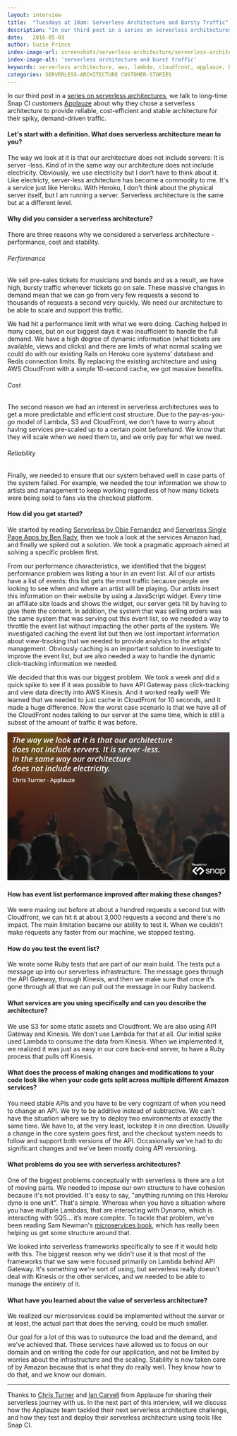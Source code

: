 ```yaml
---
layout: interview
title:  "Tuesdays at 10am: Serverless Architecture and Bursty Traffic"
description: "In our third post in a series on serverless architectures, we talk to long-time Snap CI customers Applauze about why they chose a serverless architecture to provide reliable, cost-efficient and stable architecture for their spiky, demand-driven traffic."
date:   2016-05-03
author: Suzie Prince
index-image-url: screenshots/serverless-architecture/serverless-architecture-applauze.jpg
index-image-alt: 'serverless architecture and burst traffic'
keywords: serverless architecture, aws, lambda, cloudfront, applauze, burst traffic
categories: SERVERLESS-ARCHITECTURE CUSTOMER-STORIES
---
```



In our third post in a [series on serverless architectures](/categories/serverless-architecture/), we talk to long-time Snap CI customers [Applauze](https://www.applauze.com/) about why they chose a serverless architecture to provide reliable, cost-efficient and stable architecture for their spiky, demand-driven traffic.

#### Let's start with a definition. What does serverless architecture mean to you?

The way we look at it is that our architecture does not include servers: It is server -less. Kind of in the same way our architecture does not include electricity. Obviously, we use electricity but I don’t have to think about it. Like electricty, server-less architecture has become a commodity to me. It's a service just like Heroku. With Heroku, I don't think about the physical server itself, but I am running a server. Serverless architecture is the same but at a different level.


#### Why did you consider a serverless architecture?

There are three reasons why we considered a serverless architecture - performance, cost and stability.

###### Performance
We sell pre-sales tickets for musicians and bands and as a result, we have high, bursty traffic whenever tickets go on sale. These massive changes in demand mean that we can go from very few requests a second to thousands of requests a second very quickly. We need our architecture to be able to scale and support this traffic.

We had hit a performance limit with what we were doing. Caching helped in many cases, but on our biggest days it was insufficient to handle the full demand. We have a high degree of dynamic information (what tickets are available, views and clicks) and there are limits of what normal scaling we could do with our existing Rails on Heroku core systems’ database and Redis connection limits. By replacing the existing architecture and using AWS CloudFront with a simple 10-second cache, we got massive benefits.

###### Cost
The second reason we had an interest in serverless architectures was to get a more predictable and efficient cost structure. Due to the pay-as-you-go model of Lambda, S3 and CloudFront, we don't have to worry about having services pre-scaled up to a certain point beforehand. We know that they will scale when we need them to, and we only pay for what we need.

###### Reliability
Finally, we needed to ensure that our system behaved well in case parts of the system failed. For example, we needed the tour information we show to artists and management to keep working regardless of how many tickets were being sold to fans via the checkout platform.


#### How did you get started?

We started by reading [Serverless by Obie Fernandez](https://leanpub.com/serverless) and [Serverless Single Page Apps by Ben Rady](https://pragprog.com/book/brapps/serverless-single-page-apps), then we took a look at the services Amazon had, and finally we spiked out a solution. We took a pragmatic approach aimed at solving a specific problem first.

From our performance characteristics, we identified that the biggest performance problem was listing a tour in an event list. All of our artists have a list of events: this list gets the most traffic because people are looking to see when and where an artist will be playing. Our artists insert this information on their website by using a JavaScript widget. Every time an affiliate site loads and shows the widget, our server gets hit by having to give them the content. In addition, the system that was selling orders was the same system that was serving out this event list, so we needed a way to throttle the event list without impacting the other parts of the system. We investigated caching the event list but then we lost important information about view-tracking that we needed to provide analytics to the artists’ management. Obviously caching is an important solution to investigate to improve the event list, but we also needed a way to handle the dynamic click-tracking information we needed.

We decided that this was our biggest problem. We took a week and did a quick spike to see if it was possible to have API Gateway pass click-tracking and view data directly into AWS Kinesis. And it worked really well! We learned that we needed to just cache in CloudFront for 10 seconds, and it made a huge difference. Now the worst case scenario is that we have all of the CloudFront nodes talking to our server at the same time, which is still a subset of the amount of traffic it was before.


![serverless architcture and burst traffic](/assets/images/screenshots/serverless-architecture/serverless-architecture-applauze.jpg)


#### How has event list performance improved after making these changes?

We were maxing out before at about a hundred requests a second but with Cloudfront, we can hit it at about 3,000 requests a second and there's no impact. The main limitation became our ability to test it. When we couldn't make requests any faster from our machine, we stopped testing.


#### How do you test the event list?

We wrote some Ruby tests that are part of our main build. The tests put a message up into our serverless infrastructure. The message goes through the API Gateway, through Kinesis, and then we make sure that once it’s gone through all that we can pull out the message in our Ruby backend.  


#### What services are you using specifically and can you describe the architecture?

We use S3 for some static assets and Cloudfront. We are also using API Gateway and Kinesis. We don’t use Lambda for that at all. Our initial spike used Lambda to consume the data from Kinesis. When we implemented it, we realized it was just as easy in our core back-end server, to have a Ruby process that pulls off Kinesis.


#### What does the process of making changes and modifications to your code look like when your code gets split across multiple different Amazon services?

You need stable APIs and you have to be very cognizant of when you need to change an API. We try to be additive instead of subtractive. We can't have the situation where we try to deploy two environments at exactly the same time. We have to, at the very least, lockstep it in one direction. Usually a change in the core system goes first, and the checkout system needs to follow and support both versions of the API. Occasionally we've had to do significant changes and we've been mostly doing API versioning.


#### What problems do you see with serverless architectures?

One of the biggest problems conceptually with serverless is there are a lot of moving parts. We needed to impose our own structure to have cohesion because it's not provided. It's easy to say, "anything running on this Heroku dyno is one unit". That's simple. Whereas when you have a situation where you have multiple Lambdas, that are interacting with Dynamo, which is interacting with SQS... it’s more complex. To tackle that problem, we've been reading Sam Newman's [microservices book](http://shop.oreilly.com/product/0636920033158.do), which has really been helping us get some structure around that.

We looked into serverless frameworks specifically to see if it would help with this. The biggest reason why we didn't use it is that most of the frameworks that we saw were focused primarily on Lambda behind API Gateway. It's something we're sort of using, but serverless really doesn't deal with Kinesis or the other services, and we needed to be able to manage the entirety of it.

#### What have you learned about the value of serverless architecture?

We realized our microservices could be implemented without the server or at least, the actual part that does the serving, could be much smaller.

Our goal for a lot of this was to outsource the load and the demand, and we've achieved that. These services have allowed us to focus on our domain and on writing the code for our application, and not be limited by worries about the infrastructure and the scaling. Stability is now taken care of by Amazon because that is what they do really well. They know how to do that, and we know our domain.


----
Thanks to [Chris Turner](https://www.linkedin.com/in/bestfriendchris) and [Ian Carvell](https://www.linkedin.com/in/ian-carvell-5a75b81) from Applauze for sharing their serverless journey with us. In the next part of this interview, will we discuss how the Applauze team tackled their next serverless architecture challenge, and how they test and deploy their serverless architecture using tools like Snap CI.
